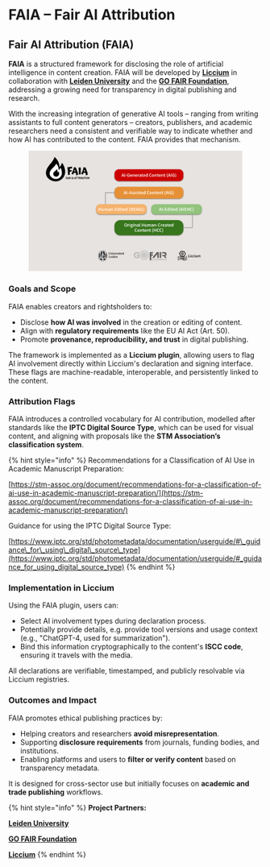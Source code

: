 # FAIA – Fair AI Attribution

## Fair AI Attribution (FAIA)

**FAIA** is a structured framework for disclosing the role of artificial intelligence in content creation. FAIA will be developed by [**Liccium**](https://liccium.com/) in collaboration with [**Leiden University**](https://www.universiteitleiden.nl/en) and the [**GO FAIR Foundation**](https://www.gofair.foundation/), addressing a growing need for transparency in digital publishing and research.

With the increasing integration of generative AI tools – ranging from writing assistants to full content generators – creators, publishers, and academic researchers need a consistent and verifiable way to indicate whether and how AI has contributed to the content. FAIA provides that mechanism.

<figure><img src="../.gitbook/assets/FAIA-Overview.jpg" alt="" width="563"><figcaption></figcaption></figure>

### Goals and Scope

FAIA enables creators and rightsholders to:

* Disclose **how AI was involved** in the creation or editing of content.
* Align with **regulatory requirements** like the EU AI Act (Art. 50).
* Promote **provenance, reproducibility, and trust** in digital publishing.

The framework is implemented as a **Liccium plugin**, allowing users to flag AI involvement directly within Liccium's declaration and signing interface. These flags are machine-readable, interoperable, and persistently linked to the content.

### Attribution Flags

FAIA introduces a controlled vocabulary for AI contribution, modelled after standards like the **IPTC Digital Source Type**, which can be used for visual content, and aligning with proposals like the **STM Association’s classification system**.&#x20;

{% hint style="info" %}
Recommendations for a Classification of AI Use in Academic Manuscript Preparation:

[https://stm-assoc.org/document/recommendations-for-a-classification-of-ai-use-in-academic-manuscript-preparation/](https://stm-assoc.org/document/recommendations-for-a-classification-of-ai-use-in-academic-manuscript-preparation/)

Guidance for using the IPTC Digital Source Type:

[https://www.iptc.org/std/photometadata/documentation/userguide/#\_guidance\_for\_using\_digital\_source\_type](https://www.iptc.org/std/photometadata/documentation/userguide/#_guidance_for_using_digital_source_type)
{% endhint %}

### Implementation in Liccium

Using the FAIA plugin, users can:

* Select AI involvement types during declaration process.
* Potentially provide details, e.g. provide tool versions and usage context (e.g., "ChatGPT-4, used for summarization").
* Bind this information cryptographically to the content's **ISCC code**, ensuring it travels with the media.

All declarations are verifiable, timestamped, and publicly resolvable via Liccium registries.

### Outcomes and Impact

FAIA promotes ethical publishing practices by:

* Helping creators and researchers **avoid misrepresentation**.
* Supporting **disclosure requirements** from journals, funding bodies, and institutions.
* Enabling platforms and users to **filter or verify content** based on transparency metadata.

It is designed for cross-sector use but initially focuses on **academic and trade publishing** workflows.

{% hint style="info" %}
**Project Partners:**&#x20;

[**Leiden University**](https://www.universiteitleiden.nl/en)

[**GO FAIR Foundation**](https://www.gofair.foundation/)

[**Liccium**](https://liccium.com/)
{% endhint %}
